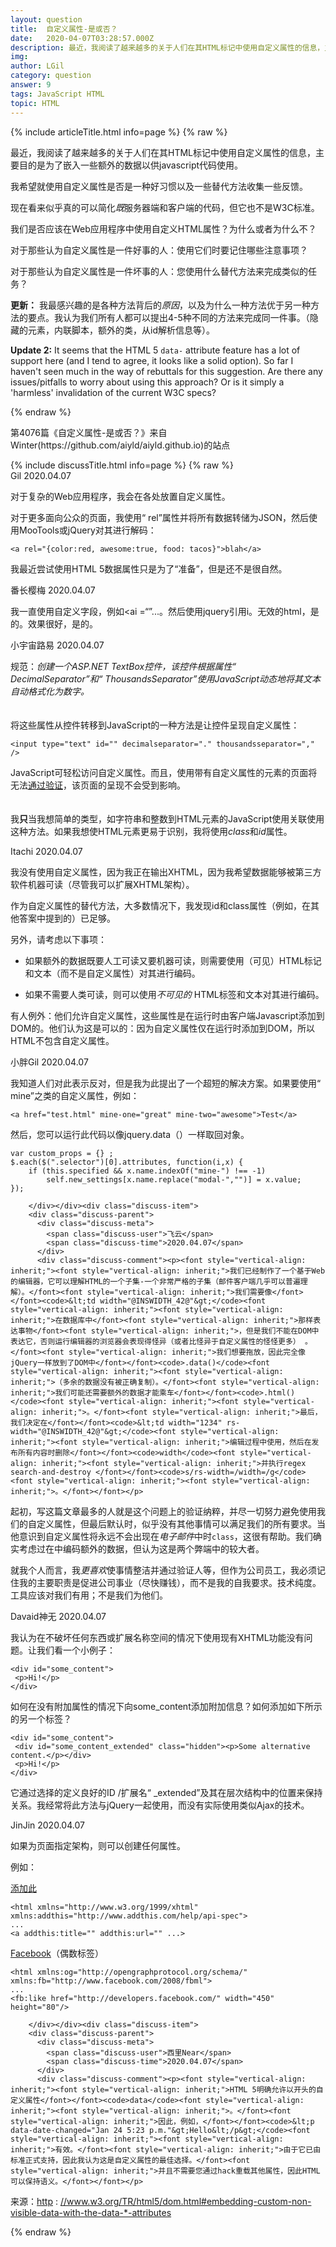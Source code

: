 ```yaml
---
layout: question
title:  自定义属性-是或否？
date:   2020-04-07T03:28:57.000Z
description: 最近，我阅读了越来越多的关于人们在其HTML标记中使用自定义属性的信息，主要目的是为了嵌入一些额外的数据以供javascript代码使用。我希望就使用...
img: 
author: LGil
category: question
answer: 9
tags: JavaScript HTML
topic: HTML
---
```

<div class="article-root">
  <div class="article">
    {% include articleTitle.html info=page %}
    {% raw %}
    <div class="article-content"><p><font style="vertical-align: inherit;"><font style="vertical-align: inherit;">最近，我阅读了越来越多的关于人们在其HTML标记中使用自定义属性的信息，主要目的是为了嵌入一些额外的数据以供javascript代码使用。</font></font></p>

<p><font style="vertical-align: inherit;"><font style="vertical-align: inherit;">我希望就使用自定义属性是否是一种好习惯以及一些替代方法收集一些反馈。</font></font></p>

<p><font style="vertical-align: inherit;"><font style="vertical-align: inherit;">现在看来似乎真的可以简化</font></font><em><font style="vertical-align: inherit;"><font style="vertical-align: inherit;">既</font></font></em><font style="vertical-align: inherit;"><font style="vertical-align: inherit;">服务器端和客户端的代码，但它也不是W3C标准。  </font></font></p>

<p><font style="vertical-align: inherit;"><font style="vertical-align: inherit;">我们是否应该在Web应用程序中使用自定义HTML属性？</font><font style="vertical-align: inherit;">为什么或者为什么不？</font></font></p>

<p><font style="vertical-align: inherit;"><font style="vertical-align: inherit;">对于那些认为自定义属性是一件好事的人：使用它们时要记住哪些注意事项？</font></font></p>

<p><font style="vertical-align: inherit;"><font style="vertical-align: inherit;">对于那些认为自定义属性是一件坏事的人：您使用什么替代方法来完成类似的任务？</font></font></p>

<p><strong><font style="vertical-align: inherit;"><font style="vertical-align: inherit;">更新：</font></font></strong><font style="vertical-align: inherit;"><font style="vertical-align: inherit;">   我最感兴趣的</font><font style="vertical-align: inherit;">是各种方法背后</font><font style="vertical-align: inherit;">的</font></font><em><font style="vertical-align: inherit;"><font style="vertical-align: inherit;">原因</font></font></em><font style="vertical-align: inherit;"><font style="vertical-align: inherit;">，以及为什么一种方法优于另一种方法的要点。</font><font style="vertical-align: inherit;">我认为我们所有人都可以提出4-5种不同的方法来完成同一件事。</font><font style="vertical-align: inherit;">（隐藏的元素，内联脚本，额外的类，从id解析信息等）。</font></font></p>

<p><strong>Update 2:</strong>  It seems that the HTML 5 <code>data-</code> attribute feature has a lot of support here (and I tend to agree, it looks like a solid option).  So far I haven't seen much in the way of rebuttals for this suggestion.   Are there any issues/pitfalls to worry about using this approach?   Or is it simply a 'harmless' invalidation of the current W3C specs?</p></div>
    {% endraw %}
  </div>
  <p class="winter_mark">第4076篇《自定义属性-是或否？》来自Winter(https://github.com/aiyld/aiyld.github.io)的站点</p>
  <div class="discuss-wrapper">
    {% include discussTitle.html info=page %}
    {% raw %}
    <div class="discuss-item">
        <div class="discuss-parent">
          <div class="discuss-meta">
            <span class="discuss-user">Gil</span>
            <span class="discuss-time">2020.04.07</span>
          </div>
          <div class="discuss-comment"><p><font style="vertical-align: inherit;"><font style="vertical-align: inherit;">对于复杂的Web应用程序，我会在各处放置自定义属性。</font></font></p>

<p><font style="vertical-align: inherit;"><font style="vertical-align: inherit;">对于更多面向公众的页面，我使用“ rel”属性并将所有数据转储为JSON，然后使用MooTools或jQuery对其进行解码： </font></font></p>

<pre><code>&lt;a rel="{color:red, awesome:true, food: tacos}"&gt;blah&lt;/a&gt;
</code></pre>

<p><font style="vertical-align: inherit;"><font style="vertical-align: inherit;">我最近尝试使用HTML 5数据属性只是为了“准备”，但是还不是很自然。</font></font></p></div>
        </div></div><div class="discuss-item">
        <div class="discuss-parent">
          <div class="discuss-meta">
            <span class="discuss-user">番长樱梅</span>
            <span class="discuss-time">2020.04.07</span>
          </div>
          <div class="discuss-comment"><p><font style="vertical-align: inherit;"><font style="vertical-align: inherit;">我一直使用自定义字段，例如&lt;ai =“”...。然后使用jquery引用i。</font><font style="vertical-align: inherit;">无效的html，是的。</font><font style="vertical-align: inherit;">效果很好，是的。</font></font></p></div>
        </div></div><div class="discuss-item">
        <div class="discuss-parent">
          <div class="discuss-meta">
            <span class="discuss-user">小宇宙路易</span>
            <span class="discuss-time">2020.04.07</span>
          </div>
          <div class="discuss-comment"><p><font style="vertical-align: inherit;"><font style="vertical-align: inherit;">规范：</font></font><em><font style="vertical-align: inherit;"><font style="vertical-align: inherit;">创建一个ASP.NET TextBox控件，该控件根据属性“ DecimalSeparator”和“ ThousandsSeparator”使用JavaScript动态地将其文本自动格式化为数字。</font></font></em>
<br><br><br><font style="vertical-align: inherit;"><font style="vertical-align: inherit;">
将这些属性从控件转移到JavaScript的一种方法是让控件呈现自定义属性：</font></font></p>

<pre><code>&lt;input type="text" id="" decimalseparator="." thousandsseparator="," /&gt;
</code></pre>

<p><font style="vertical-align: inherit;"><font style="vertical-align: inherit;">JavaScript可轻松访问自定义属性。</font><font style="vertical-align: inherit;">而且，使用带有自定义属性的元素的页面将无法</font></font><a href="http://validator.w3.org/" rel="nofollow noreferrer"><font style="vertical-align: inherit;"><font style="vertical-align: inherit;">通过验证</font></font></a><font style="vertical-align: inherit;"><font style="vertical-align: inherit;">，该页面的呈现不会受到影响。
</font></font><br><br><br><font style="vertical-align: inherit;"><font style="vertical-align: inherit;">
我</font></font><strong><font style="vertical-align: inherit;"><font style="vertical-align: inherit;">只</font></font></strong><font style="vertical-align: inherit;"><font style="vertical-align: inherit;">当我想简单的类型，如字符串和整数到HTML元素的JavaScript使用关联使用这种方法。</font><font style="vertical-align: inherit;">如果我想使HTML元素更易于识别，我将使用</font></font><em><font style="vertical-align: inherit;"><font style="vertical-align: inherit;">class</font></font></em><font style="vertical-align: inherit;"><font style="vertical-align: inherit;">和</font></font><em><font style="vertical-align: inherit;"><font style="vertical-align: inherit;">id</font></font></em><font style="vertical-align: inherit;"><font style="vertical-align: inherit;">属性。</font></font></p></div>
        </div></div><div class="discuss-item">
        <div class="discuss-parent">
          <div class="discuss-meta">
            <span class="discuss-user">Itachi</span>
            <span class="discuss-time">2020.04.07</span>
          </div>
          <div class="discuss-comment"><p><font style="vertical-align: inherit;"><font style="vertical-align: inherit;">我没有使用自定义属性，因为我正在输出XHTML，因为我希望数据能够被第三方软件机器可读（尽管我可以扩展XHTML架构）。</font></font></p>

<p><font style="vertical-align: inherit;"><font style="vertical-align: inherit;">作为自定义属性的替代方法，大多数情况下，我发现id和class属性（例如，在其他答案中提到的）已足够。</font></font></p>

<p><font style="vertical-align: inherit;"><font style="vertical-align: inherit;">另外，请考虑以下事项：</font></font></p>

<ul>
<li><p><font style="vertical-align: inherit;"><font style="vertical-align: inherit;">如果额外的数据既要人工可读又要机器可读，则需要使用（可见）HTML标记和文本（而不是自定义属性）对其进行编码。</font></font></p></li>
<li><p><font style="vertical-align: inherit;"><font style="vertical-align: inherit;">如果不需要人类可读，则可以使用</font></font><em><font style="vertical-align: inherit;"><font style="vertical-align: inherit;">不可见的</font></font></em><font style="vertical-align: inherit;"><font style="vertical-align: inherit;"> HTML标签和文本</font><font style="vertical-align: inherit;">对其进行编码</font><font style="vertical-align: inherit;">。</font></font></p></li>
</ul>

<p><font style="vertical-align: inherit;"><font style="vertical-align: inherit;">有人例外：他们允许自定义属性，这些属性是在运行时由客户端Javascript添加到DOM的。</font><font style="vertical-align: inherit;">他们认为这是可以的：因为自定义属性仅在运行时添加到DOM，所以HTML不包含自定义属性。</font></font></p></div>
        </div></div><div class="discuss-item">
        <div class="discuss-parent">
          <div class="discuss-meta">
            <span class="discuss-user">小胖Gil</span>
            <span class="discuss-time">2020.04.07</span>
          </div>
          <div class="discuss-comment"><p><font style="vertical-align: inherit;"><font style="vertical-align: inherit;">我知道人们对此表示反对，但是我为此提出了一个超短的解决方案。</font><font style="vertical-align: inherit;">如果要使用“ mine”之类的自定义属性，例如：</font></font></p>

<pre><code>&lt;a href="test.html" mine-one="great" mine-two="awesome"&gt;Test&lt;/a&gt;
</code></pre>

<p><font style="vertical-align: inherit;"><font style="vertical-align: inherit;">然后，您可以运行此代码以像jquery.data（）一样取回对象。</font></font></p>

<pre><code>var custom_props = {} ;<font></font>
$.each($(".selector")[0].attributes, function(i,x) {<font></font>
    if (this.specified &amp;&amp; x.name.indexOf("mine-") !== -1) <font></font>
        self.new_settings[x.name.replace("modal-","")] = x.value;<font></font>
});<font></font>
</code></pre></div>
        </div></div><div class="discuss-item">
        <div class="discuss-parent">
          <div class="discuss-meta">
            <span class="discuss-user">飞云</span>
            <span class="discuss-time">2020.04.07</span>
          </div>
          <div class="discuss-comment"><p><font style="vertical-align: inherit;"><font style="vertical-align: inherit;">我们已经制作了一个基于Web的编辑器，它可以理解HTML的一个子集-一个非常严格的子集（邮件客户端几乎可以普遍理解）。</font><font style="vertical-align: inherit;">我们需要像</font></font><code>&lt;td width="@INSWIDTH_42@"&gt;</code><font style="vertical-align: inherit;"><font style="vertical-align: inherit;">在数据库中</font><font style="vertical-align: inherit;">那样表达事物</font><font style="vertical-align: inherit;">，但是我们不能在DOM中表达它，否则运行编辑器的浏览器会表现得怪异（或者比怪异于自定义属性的怪怪更多） 。</font><font style="vertical-align: inherit;">我们想要拖放，因此完全像jQuery一样放到了DOM中</font></font><code>.data()</code><font style="vertical-align: inherit;"><font style="vertical-align: inherit;">（多余的数据没有被正确复制）。</font><font style="vertical-align: inherit;">我们可能还需要额外的数据才能乘车</font></font><code>.html()</code><font style="vertical-align: inherit;"><font style="vertical-align: inherit;">。</font><font style="vertical-align: inherit;">最后，我们决定在</font></font><code>&lt;td width="1234" rs-width="@INSWIDTH_42@"&gt;</code><font style="vertical-align: inherit;"><font style="vertical-align: inherit;">编辑过程中使用，然后在发布所有内容时删除</font></font><code>width</code><font style="vertical-align: inherit;"><font style="vertical-align: inherit;">并执行regex search-and-destroy </font></font><code>s/rs-width=/width=/g</code><font style="vertical-align: inherit;"><font style="vertical-align: inherit;">。</font></font></p>

<p><font style="vertical-align: inherit;"><font style="vertical-align: inherit;">起初，写这篇文章最多的人就是这个问题上的验证纳粹，并尽一切努力避免使用我们的自定义属性，但最后默认时，似乎没有其他事情可以满足我们的所有要求。</font><font style="vertical-align: inherit;">当他意识到自定义属性将永远不会出现在</font></font><em><font style="vertical-align: inherit;"><font style="vertical-align: inherit;">电子邮件</font></font></em><font style="vertical-align: inherit;"><font style="vertical-align: inherit;">中时</font></font><code>class</code><font style="vertical-align: inherit;"><font style="vertical-align: inherit;">，这很有帮助。</font><font style="vertical-align: inherit;">我们确实考虑过在中编码额外的数据</font><font style="vertical-align: inherit;">，但认为这是两个弊端中的较大者。</font></font></p>

<p><font style="vertical-align: inherit;"><font style="vertical-align: inherit;">就我个人而言，我</font></font><em><font style="vertical-align: inherit;"><font style="vertical-align: inherit;">更喜欢</font></font></em><font style="vertical-align: inherit;"><font style="vertical-align: inherit;">使事情整洁并通过验证人等，但作为公司员工，我必须记住我的主要职责是促进公司事业（尽快赚钱），而不是我的自我要求。技术纯度。</font><font style="vertical-align: inherit;">工具应该对我们有用；</font><font style="vertical-align: inherit;">不是我们为他们。</font></font></p></div>
        </div></div><div class="discuss-item">
        <div class="discuss-parent">
          <div class="discuss-meta">
            <span class="discuss-user">Davaid神无</span>
            <span class="discuss-time">2020.04.07</span>
          </div>
          <div class="discuss-comment"><p><font style="vertical-align: inherit;"><font style="vertical-align: inherit;">我认为在不破坏任何东西或扩展名称空间的情况下使用现有XHTML功能没有问题。</font><font style="vertical-align: inherit;">让我们看一个小例子：</font></font></p>

<pre><code>&lt;div id="some_content"&gt;<font></font>
 &lt;p&gt;Hi!&lt;/p&gt;<font></font>
&lt;/div&gt;<font></font>
</code></pre>

<p><font style="vertical-align: inherit;"><font style="vertical-align: inherit;">如何在没有附加属性的情况下向some_content添加附加信息？</font><font style="vertical-align: inherit;">如何添加如下所示的另一个标签？</font></font></p>

<pre><code>&lt;div id="some_content"&gt;<font></font>
 &lt;div id="some_content_extended" class="hidden"&gt;&lt;p&gt;Some alternative content.&lt;/p&gt;&lt;/div&gt;<font></font>
 &lt;p&gt;Hi!&lt;/p&gt;<font></font>
&lt;/div&gt;<font></font>
</code></pre>

<p><font style="vertical-align: inherit;"><font style="vertical-align: inherit;">它通过选择的定义良好的ID /扩展名“ _extended”及其在层次结构中的位置来保持关系。</font><font style="vertical-align: inherit;">我经常将此方法与jQuery一起使用，而没有实际使用类似Ajax的技术。  </font></font></p></div>
        </div></div><div class="discuss-item">
        <div class="discuss-parent">
          <div class="discuss-meta">
            <span class="discuss-user">JinJin</span>
            <span class="discuss-time">2020.04.07</span>
          </div>
          <div class="discuss-comment"><p><font style="vertical-align: inherit;"><font style="vertical-align: inherit;">如果为页面指定架构，则可以创建任何属性。</font></font></p>

<p><font style="vertical-align: inherit;"><font style="vertical-align: inherit;">例如：</font></font></p>

<p><a href="http://www.addthis.com/help/api-spec" rel="noreferrer"><font style="vertical-align: inherit;"><font style="vertical-align: inherit;">添加此</font></font></a></p>

<pre><code>&lt;html xmlns="http://www.w3.org/1999/xhtml" xmlns:addthis="http://www.addthis.com/help/api-spec"&gt;<font></font>
...<font></font>
&lt;a addthis:title="" addthis:url="" ...&gt;<font></font>
</code></pre>

<p><a href="http://developers.facebook.com/docs/opengraph" rel="noreferrer"><font style="vertical-align: inherit;"><font style="vertical-align: inherit;">Facebook</font></font></a><font style="vertical-align: inherit;"><font style="vertical-align: inherit;">（偶数标签）</font></font></p>

<pre><code>&lt;html xmlns:og="http://opengraphprotocol.org/schema/" xmlns:fb="http://www.facebook.com/2008/fbml"&gt;<font></font>
...<font></font>
&lt;fb:like href="http://developers.facebook.com/" width="450" height="80"/&gt;<font></font>
</code></pre></div>
        </div></div><div class="discuss-item">
        <div class="discuss-parent">
          <div class="discuss-meta">
            <span class="discuss-user">西里Near</span>
            <span class="discuss-time">2020.04.07</span>
          </div>
          <div class="discuss-comment"><p><font style="vertical-align: inherit;"><font style="vertical-align: inherit;">HTML 5明确允许以开头的自定义属性</font></font><code>data</code><font style="vertical-align: inherit;"><font style="vertical-align: inherit;">。</font><font style="vertical-align: inherit;">因此，例如，</font></font><code>&lt;p data-date-changed="Jan 24 5:23 p.m."&gt;Hello&lt;/p&gt;</code><font style="vertical-align: inherit;"><font style="vertical-align: inherit;">有效。</font><font style="vertical-align: inherit;">由于它已由标准正式支持，因此我认为这是自定义属性的最佳选择。</font><font style="vertical-align: inherit;">并且不需要您通过hack重载其他属性，因此HTML可以保持语义。</font></font></p>

<p><font style="vertical-align: inherit;"><font style="vertical-align: inherit;">来源：</font><a href="http://www.w3.org/TR/html5/dom.html#embedding-custom-non-visible-data-with-the-data-*-attributes" rel="noreferrer"><font style="vertical-align: inherit;">http</font></a><font style="vertical-align: inherit;"> :   </font></font><a href="http://www.w3.org/TR/html5/dom.html#embedding-custom-non-visible-data-with-the-data-*-attributes" rel="noreferrer"><font style="vertical-align: inherit;"><font style="vertical-align: inherit;">//www.w3.org/TR/html5/dom.html#embedding-custom-non-visible-data-with-the-data-*-attributes</font></font></a></p></div>
        </div></div>
    {% endraw %}
  </div>
<div>
